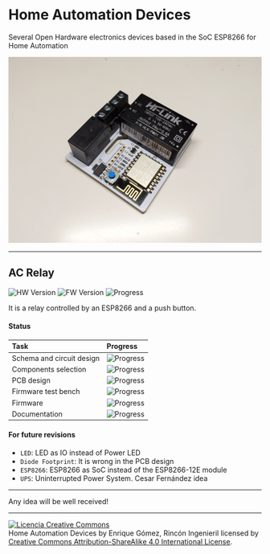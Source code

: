 # Home Automation Devices


Several Open Hardware electronics devices based in the SoC ESP8266 for Home Automation

<img src="https://raw.githubusercontent.com/RinconIngenieril/Home-Automation-Devices/master/img/front.jpg"/>

***

## AC Relay
![HW Version](https://img.shields.io/badge/version-v2.0-orange.svg)
![FW Version](https://img.shields.io/badge/version-v1.0-orange.svg)
![Progress](http://progressed.io/bar/62)

It is a relay controlled by an ESP8266 and a push button.

#### Status
| Task | Progress |
|:-|:-|
| Schema and circuit design | ![Progress](http://progressed.io/bar/100) |
| Components selection | ![Progress](http://progressed.io/bar/100) |
| PCB design | ![Progress](http://progressed.io/bar/100) |
| Firmware test bench | ![Progress](http://progressed.io/bar/50) |
| Firmware | ![Progress](http://progressed.io/bar/20) |
| Documentation | ![Progress](http://progressed.io/bar/0) |

#### For future revisions

- `LED`: LED as IO instead of Power LED
- `Diode Footprint`: It is wrong in the PCB design
- `ESP8266`: ESP8266 as SoC instead of the ESP8266-12E module
- `UPS`: Uninterrupted Power System. Cesar Fernández idea

***

Any idea will be well received!

***

<a rel="license" href="http://creativecommons.org/licenses/by-sa/4.0/"><img alt="Licencia Creative Commons" style="border-width:0" src="https://i.creativecommons.org/l/by-sa/4.0/88x31.png" /></a><br /><span xmlns:dct="http://purl.org/dc/terms/" property="dct:title">Home Automation Devices</span> by <span xmlns:cc="http://creativecommons.org/ns#" property="cc:attributionName">Enrique Gómez, Rincón Ingenieril</span> licensed by <a rel="license" href="http://creativecommons.org/licenses/by-sa/4.0/">Creative Commons Attribution-ShareAlike 4.0 International License</a>.<br /><br />
